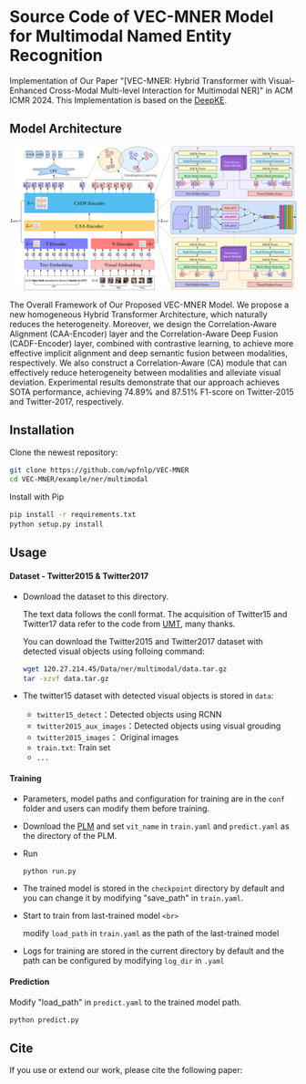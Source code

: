 # Source Code of VEC-MNER Model for Multimodal Named Entity Recognition
Implementation of Our Paper "[VEC-MNER: Hybrid Transformer with Visual-Enhanced Cross-Modal Multi-level Interaction for Multimodal NER]" in ACM ICMR 2024. This Implementation is based on the [DeepKE](https://github.com/zjunlp/DeepKE).

## Model Architecture
![model](VEC-MNER-Model.png)

The Overall Framework of Our Proposed VEC-MNER Model. We propose a new homogeneous Hybrid Transformer Architecture, which naturally reduces the heterogeneity. Moreover, we design the Correlation-Aware Alignment (CAA-Encoder) layer and the Correlation-Aware Deep Fusion (CADF-Encoder) layer, combined with contrastive learning, to achieve more effective implicit alignment and deep semantic fusion between modalities, respectively. We also construct a Correlation-Aware (CA) module that can effectively reduce heterogeneity between modalities and alleviate visual deviation. Experimental results demonstrate that our approach achieves SOTA performance, achieving $74.89\%$ and $87.51\%$ F1-score on Twitter-2015 and Twitter-2017, respectively.

## Installation
Clone the newest repository:

```bash
git clone https://github.com/wpfnlp/VEC-MNER
cd VEC-MNER/example/ner/multimodal
```

Install with Pip

```bash
pip install -r requirements.txt
python setup.py install
```

## Usage
#### Dataset - Twitter2015 & Twitter2017
- Download the dataset to this directory.
    
  The text data follows the conll format.
  The acquisition of Twitter15 and Twitter17 data refer to the code from [UMT](https://github.com/jefferyYu/UMT/), many thanks.
    
  You can download the Twitter2015 and Twitter2017 dataset with detected visual objects using folloing command:
    
  ```bash
  wget 120.27.214.45/Data/ner/multimodal/data.tar.gz
  tar -xzvf data.tar.gz
  ```
- The twitter15 dataset with detected visual objects is stored in `data`:
    
  - `twitter15_detect`：Detected objects using RCNN
  - `twitter2015_aux_images`：Detected objects using visual grouding
  - `twitter2015_images`： Original images
  - `train.txt`: Train set
  - `...`
#### Training
- Parameters, model paths and configuration for training are in the `conf` folder and users can modify them before training.
- Download the [PLM](https://huggingface.co/openai/clip-vit-base-patch32/tree/main) and set `vit_name` in `train.yaml` and `predict.yaml` as the directory of the PLM.
- Run
    
  ```bash
  python run.py
  ```
- The trained model is stored in the `checkpoint` directory by default and you can change it by modifying "save_path" in `train.yaml`.
- Start to train from last-trained model `<br>`
    
  modify `load_path` in `train.yaml` as the path of the last-trained model
- Logs for training are stored in the current directory by default and the path can be configured by modifying `log_dir` in `.yaml`
#### Prediction
Modify "load_path" in `predict.yaml` to the trained model path. 
<!-- **In addition, we provide [the model trained on Twitter2017 dataset](https://drive.google.com/drive/folders/1ZGbX9IiNU3cLZtt4U8oc45zt0BHyElAQ?usp=sharing) for users to predict directly.** -->
  
```bash
python predict.py
```
## Cite
If you use or extend our work, please cite the following paper:
```bibtex
```
